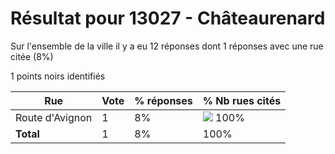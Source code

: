 # Résultat pour 13027 - Châteaurenard

Sur l'ensemble de la ville il y a eu 12 réponses dont 1 réponses avec une rue citée (8%)

1 points noirs identifiés

| Rue | Vote | % réponses | % Nb rues cités|
|-----|------|------------|----------------|
| Route d'Avignon | 1 | 8% | <img src="../../img/bar_100.gif" />&nbsp;100%|
| **Total** | 1 | 8% | 100%|
